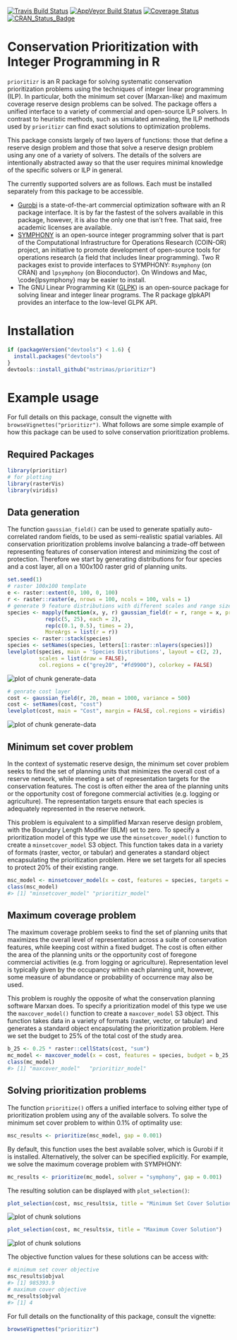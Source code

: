 [![Travis Build Status](https://img.shields.io/travis/mstrimas/prioritizr/master.svg?label=Linux)](https://travis-ci.org/mstrimas/prioritizr)
[![AppVeyor Build Status](https://img.shields.io/appveyor/ci/mstrimas/prioritizr/master.svg?label=Windows)](https://ci.appveyor.com/project/mstrimas/prioritizr)
[![Coverage Status](https://codecov.io/github/mstrimas/prioritizr/coverage.svg?branch=master)](https://codecov.io/github/mstrimas/prioritizr?branch=master)
[![CRAN_Status_Badge](http://www.r-pkg.org/badges/version/prioritizr)](https://CRAN.R-project.org/package=prioritizr)

<!-- README.md is generated from README.Rmd. Please edit that file -->



# Conservation Prioritization with Integer Programming in R

`prioritizr` is an R package for solving systematic conservation prioritization problems using the techniques of integer linear programming (ILP). In particular, both the minimum set cover (Marxan-like) and maximum coverage reserve design problems can be solved. The package offers a unified interface to a variety of commercial and open-source ILP solvers. In contrast to heuristic methods, such as simulated annealing, the ILP methods used by `prioritizr` can find exact solutions to optimization problems.

This package consists largely of two layers of functions: those that define a reserve design problem and those that solve a reserve design problem using any one of a variety of solvers. The details of the solvers are intentionally abstracted away so that the user requires minimal knowledge of the specific solvers or ILP in general.

The currently supported solvers are as follows. Each must be installed separately from this package to be accessible.

- [Gurobi](http://gurobi.com) is a state-of-the-art commercial optimization software with an R package interface. It is by far the fastest of the solvers available in this package, however, it is also the only one that isn't free. That said, free academic licenses are available.
- [SYMPHONY](https://projects.coin-or.org/SYMPHONY) is an open-source integer programming solver that is part of the Computational Infrastructure for Operations Research (COIN-OR) project, an initiative to promote development of open-source tools for operations research (a field that includes linear programming). Two R packages exist to provide interfaces to
SYMPHONY: `Rsymphony` (on CRAN) and `lpsymphony` (on Bioconductor). On Windows and Mac, \code{lpsymphony} may be easier to install.
- The GNU Linear Programming Kit ([GLPK](https://www.gnu.org/software/glpk/)) is an open-source package for solving linear and integer linear programs. The R package
glpkAPI provides an interface to the low-level GLPK API.

# Installation


```r
if (packageVersion("devtools") < 1.6) {
  install.packages("devtools")
}
devtools::install_github("mstrimas/prioritizr")
```

# Example usage

For full details on this package, consult the vignette with `browseVignettes("prioritizr")`. What follows are some simple example of how this package can be used to solve conservation prioritization problems.

## Required Packages


```r
library(prioritizr)
# for plotting
library(rasterVis)
library(viridis)
```

## Data generation

The function `gaussian_field()` can be used to generate spatially auto-correlated random fields, to be used as semi-realistic spatial variables. All conservation prioritization problems involve balancing a trade-off between representing features of conservation interest and minimizing the cost of protection. Therefore we start by generating distributions for four species and a cost layer, all on a 100x100 raster grid of planning units.


```r
set.seed(1)
# raster 100x100 template
e <- raster::extent(0, 100, 0, 100)
r <- raster::raster(e, nrows = 100, ncols = 100, vals = 1)
# generate 9 feature distributions with different scales and range sizes
species <- mapply(function(x, y, r) gaussian_field(r = r, range = x, prop = y),
            rep(c(5, 25), each = 2),
            rep(c(0.1, 0.5), times = 2),
            MoreArgs = list(r = r))
species <- raster::stack(species)
species <- setNames(species, letters[1:raster::nlayers(species)])
levelplot(species, main = 'Species Distributions', layout = c(2, 2),
          scales = list(draw = FALSE),
          col.regions = c("grey20", "#fd9900"), colorkey = FALSE)
```

![plot of chunk generate-data](README/generate-data-1.png)

```r
# genrate cost layer
cost <- gaussian_field(r, 20, mean = 1000, variance = 500)
cost <- setNames(cost, "cost")
levelplot(cost, main = "Cost", margin = FALSE, col.regions = viridis)
```

![plot of chunk generate-data](README/generate-data-2.png)

## Minimum set cover problem

In the context of systematic reserve design, the minimum set cover problem seeks to find the set of planning units that minimizes the overall cost of a reserve network, while meeting a set of representation targets for the conservation features. The cost is often either the area of the planning units or the opportunity cost of foregone commercial activities (e.g. logging or agriculture). The representation targets ensure that each species is adequately represented in the reserve network.

This problem is equivalent to a simplified Marxan reserve design problem,
with the Boundary Length Modifier (BLM) set to zero. To specify a prioritization model of this type we use the `minsetcover_model()` function to create a `minsetcover_model` S3 object. This function takes data in a variety of formats (raster, vector, or tabular) and generates a standard object encapsulating the prioritization problem. Here we set targets for all species to protect 20% of their existing range.


```r
msc_model <- minsetcover_model(x = cost, features = species, targets = 0.2)
class(msc_model)
#> [1] "minsetcover_model" "prioritizr_model"
```

## Maximum coverage problem

The maximum coverage problem seeks to find the set of planning units that maximizes the overall level of representation across a suite of conservation features, while keeping cost within a fixed budget. The cost is often either the area of the planning units or the opportunity cost of foregone commercial activities (e.g. from logging or agriculture). Representation level is typically given by the occupancy within each planning unit, however, some measure of abundance or probability of occurrence may also be used.

This problem is roughly the opposite of what the conservation planning software Marxan does. To specify a prioritization model of this type we use the `maxcover_model()` function to create a `maxcover_model` S3 object. This function takes data in a variety of formats (raster, vector, or tabular) and generates a standard object encapsulating the prioritization problem. Here we set the budget to 25% of the total cost of the study area.


```r
b_25 <- 0.25 * raster::cellStats(cost, "sum")
mc_model <- maxcover_model(x = cost, features = species, budget = b_25, targets = 0.2)
class(mc_model)
#> [1] "maxcover_model"   "prioritizr_model"
```

## Solving prioritization problems

The function `prioritize()` offers a unified interface to solving either type of prioritization problem using any of the available solvers. To solve the minimum set cover problem to within 0.1% of optimality use:


```r
msc_results <- prioritize(msc_model, gap = 0.001)
```

By default, this function uses the best available solver, which is Gurobi if it is installed. Alternatively, the solver can be specified explicitly. For example, we solve the maximum coverage problem with SYMPHONY:


```r
mc_results <- prioritize(mc_model, solver = "symphony", gap = 0.001)
```

The resulting solution can be displayed with `plot_selection()`:


```r
plot_selection(cost, msc_results$x, title = "Minimum Set Cover Solution")
```

![plot of chunk solutions](README/solutions-1.png)

```r
plot_selection(cost, mc_results$x, title = "Maximum Cover Solution")
```

![plot of chunk solutions](README/solutions-2.png)

The objective function values for these solutions can be access with:


```r
# minimum set cover objective
msc_results$objval
#> [1] 985393.9
# maximum cover objective
mc_results$objval
#> [1] 4
```

For full details on the functionality of this package, consult the vignette:


```r
browseVignettes("prioritizr")
```

